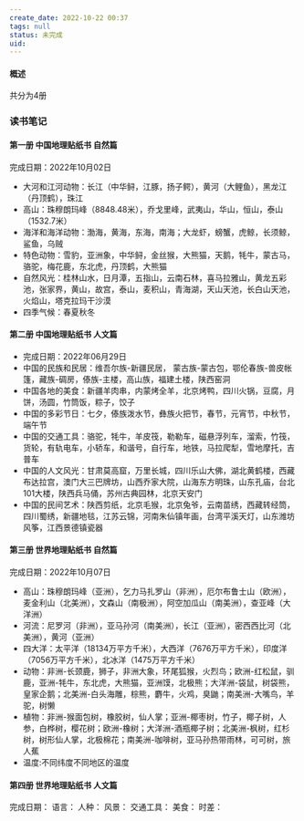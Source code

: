 ```yaml
---
create_date: 2022-10-22 00:37 
tags: null
status: 未完成 
uid: 
---
```





#### 概述
共分为4册


### 读书笔记
#### 第一册 中国地理贴纸书 自然篇 
完成日期：2022年10月02日
- 大河和江河动物：长江（中华鲟，江豚，扬子鳄），黄河（大鲤鱼），黑龙江（丹顶鹤），珠江
- 高山：珠穆朗玛峰（8848.48米），乔戈里峰，武夷山，华山，恒山，泰山（1532.7米）
- 海洋和海洋动物：渤海，黄海，东海，南海；大龙虾，螃蟹，虎鲸，长须鲸，鲨鱼，乌贼
- 特色动物：雪豹，亚洲象，中华鲟，金丝猴，大熊猫，天鹅，牦牛，蒙古马，骆驼，梅花鹿，东北虎，丹顶鹤，大熊猫
- 自然风光：桂林山水，日月潭，五指山，云南石林，喜马拉雅山，黄龙五彩池，张家界，黄山，故宫，泰山，麦积山，青海湖，天山天池，长白山天池，火焰山，塔克拉玛干沙漠
- 四季气候：春夏秋冬

#### 第二册 中国地理贴纸书 人文篇
- 完成日期：2022年06月29日
- 中国的民族和民居：维吾尔族-新疆民居， 蒙古族-蒙古包，鄂伦春族-兽皮帐篷，藏族-碉房，傣族-主楼，高山族，福建土楼，陕西窑洞
- 中国各地的美食：新疆羊肉串，内蒙烤全羊，北京烤鸭，四川火锅，豆腐，月饼，汤圆，竹筒饭，粽子，饺子
- 中国的多彩节日：七夕，傣族泼水节，彝族火把节，春节，元宵节，中秋节，端午节
- 中国的交通工具：骆驼，牦牛，羊皮筏，勒勒车，磁悬浮列车，溜索，竹筏，货轮，有轨电车，小轿车，和谐号，自行车，地铁，马拉爬犁，雪地摩托，吉普车
- 中国的人文风光：甘肃莫高窟，万里长城，四川乐山大佛，湖北黄鹤楼，西藏布达拉宫，澳门大三巴牌坊，山西乔家大院，山海东方明珠，山东孔庙，台北101大楼，陕西兵马俑，苏州古典园林，北京天安门
- 中国的民间艺术：陕西剪纸，北京毛猴，北京兔爷，云南苗绣，西藏转经筒，四川蜀绣，新疆地毯，江苏云锦，河南朱仙镇年画，台湾平溪天灯，山东潍坊风筝，江西景德镇瓷器
#### 第三册 世界地理贴纸书 自然篇
完成日期：2022年10月07日
- 高山：珠穆朗玛峰（亚洲），乞力马扎罗山（非洲），厄尔布鲁士山（欧洲），麦金利山（北美洲），文森山（南极洲），阿空加瓜山（南美洲），查亚峰（大洋洲）
- 河流：尼罗河（非洲），亚马孙河（南美洲），长江（亚洲），密西西比河（北美洲），黄河（亚洲）
- 四大洋：太平洋（18134万平方千米），大西洋（7676万平方千米），印度洋（7056万平方千米），北冰洋（1475万平方千米）
- 动物：非洲-长颈鹿，狮子，非洲大象，环尾狐猴，火烈鸟；欧洲-红松鼠，驯鹿，亚洲-牦牛，东北虎，大熊猫，亚洲馍，北极熊；大洋洲-袋鼠，树袋熊，皇家企鹅；北美洲-白头海雕，棕熊，麝牛，火鸡，臭鼬；南美洲-大嘴鸟，羊驼，树懒
- 植物：非洲-猴面包树，橡胶树，仙人掌；亚洲-椰枣树，竹子，椰子树，人参，白桦树，樱花树；欧洲-橡树；大洋洲-酒瓶椰子树；北美洲-枫树，红杉树，树形仙人掌，北极棉花；南美洲-咖啡树，亚马孙热带雨林，可可树，旅人蕉
- 温度:不同纬度不同地区的温度
#### 第四册 世界地理贴纸书 人文篇
完成日期：
语言：
人种：
风景：
交通工具：
美食：
时差：